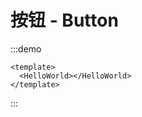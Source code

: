 # 按钮 - Button

:::demo <HelloWorld></HelloWorld>

```vue
<template>
  <HelloWorld></HelloWorld>
</template>
```

:::
